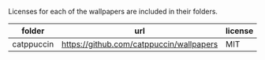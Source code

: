 Licenses for each of the wallpapers are included in their folders.

| folder     | url                                      | license |
| ---------- | ---------------------------------------- | ------- |
| catppuccin | https://github.com/catppuccin/wallpapers | MIT     |
